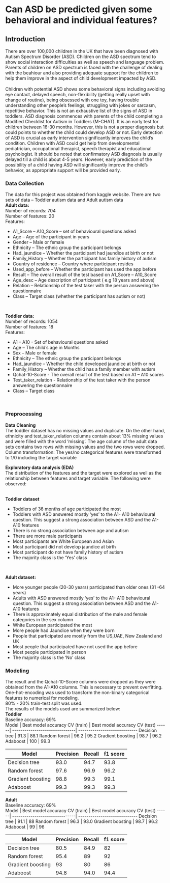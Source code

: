 # Can ASD be predicted given some behavioral and individual features?
## Introduction  
There are over 100,000 children in the UK that have been diagnosed with Autism Spectrum Disorder (ASD). Children on the ASD spectrum tend to show social interaction difficulties as well as speech and language problem.  Parents of children on ASD spectrum is faced with the challenge of dealing with the beahiour and also providing adequate support for the children to help them improve in the aspect of child development impacted by ASD.  
<br/>
Children with potential ASD shows some behavioral signs including avoiding eye contact, delayed speech, non-flexibility (getting really upset with change of routine), being obsessed with one toy, having trouble understanding other people’s feelings, struggling with jokes or sarcasm, repetitive behavior. This is not an exhaustive list of the signs of ASD in toddlers.
ASD diagnosis commences with parents of the child completing a Modified Checklist for Autism in Toddlers (M-CHAT). It is an early test for children between 16-30 months. However, this is not a proper diagnosis but could points to whether the child could develop ASD or not. Early detection of ASD is crucial as early intervention significantly improves the child’s condition. Children with ASD could get help from developmental pediatrician, occupational therapist, speech therapist and educational psychologist. It should be noted that confirmatory ASD diagnosis is usually delayed till a child is about 4-5 years. However, early prediction of the possibility of a child having ASD will significantly improve the child’s behavior, as appropriate support will be provided early.  
### Data Collection
The data for this project was obtained from kaggle website. There are two sets of data – Toddler autism data and Adult autism data  
**Adult data:**  
Number of records: 704  
Number of features: 20  
Features:  
* A1_Score – A10_Score – set of behavioural questions asked   
* Age – Age of the participant in years  
* Gender – Male or female  
* Ethnicity – The ethnic group the participant belongs  
* Had_jaundice – Whether the participant had jaundice at birth or not  
* Family_History – Whether the participant has family history of autism  
* Country of residence – Country where participant resides  
* Used_app_before – Whether the participant has used the app before  
* Result – The overall result of the test based on A1_Score – A10_Score  
* Age_desc – Age description of participant ( e.g 18 years and above)  
* Relation – Relationship of the test taker with the person answering the questionnaire  
* Class – Target class (whether the participant has autism or not)  
<br/>  

**Toddler data:**   
Number of records: 1054    
Number of features: 18   
Features:  
* A1 – A10 - Set of behavioural questions asked   
* Age – The child’s age in Months   
* Sex – Male or female  
* Ethnicity – The ethnic group the participant belongs  
* Had_jaundice – Whether the child developed jaundice at birth or not  
* Family_History – Whether the child has a family member with autism  
* Qchat-10-Score - The overall result of the test based on A1 – A10 scores  
* Test_taker_relation - Relationship of the test taker with the person answering the questionnaire  
* Class – Target class  
<br/>

### Preprocessing
**Data Cleaning**  
The toddler dataset has no missing values and duplicate. On the other hand, ethnicity and test_taker_relation columns contain about 13% missing values and were filled with the word ‘missing’. The age column of the adult data sets contains two rows with missing values and the two rows were dropped.   
Column transformation: The yes/no categorical features were transformed to 1/0 including the target variable
<br/>

**Exploratory data analysis (EDA)**    
The distribution of the features and the target were explored as well as the relationship between features and target variable. The following were observed:  
<br/>

**Toddler dataset**  
* Toddlers of 36 months of age participated the most   
* Toddlers with ASD answered mostly ‘yes’ to the A1- A10 behavioural question. This suggest a strong association between ASD and the A1-A10 features   
* There is no strong association between age and autism  
* There are more male participants  
* Most participants are White European and Asian  
* Most participant did not develop jaundice at birth  
* Most participant do not have family history of autism  
* The majority class is the ‘Yes’ class    
<br/>

**Adult dataset:**  
* More younger people (20-30 years) participated than older ones (31 -64 years)  
* Adults with ASD answered mostly ‘yes’ to the A1- A10 behavioural question. This suggest a strong association between ASD and the A1-A10 features  
* There is approximately equal distribution of the male and female categories in the sex column  
* White European participated the most  
* More people had Jaundice when they were born  
* People that participated are mostly from the US,UAE, New Zealand and UK  
* Most people that participated have not used the app before  
* Most people participated in person  
* The majority class is the ‘No’ class  
### Modeling  
The result and the Qchat-10-Score columns were dropped as they were obtained from the A1-A10 columns. This is necessary to prevent overfitting.  
One-hot-encoding was used to transform the non-binary categorical features to numerical for modeling.   
80% - 20% train-test split was used.  
The results of the models used are summarized below:  
**Toddler**  
Baseline accuracy: 69%  
Model | Best model accuracy CV (train) | Best model accuracy CV (test)
------| -------------------------------| -----------------------------
Decision tree |    91.3  |  88.1
Random forest |  96.2  |  95.2
Gradient boosting | 98.7  | 96.2
Adaboost | 100  | 99.3

Model | Precision | Recall | f1 score
------| ----------| -------| ---------
Decision tree | 93.0   | 94.7  |  93.8
Random forest |  97.6  |  96.9  |  96.2
Gradient boosting |  98.8  | 99.3 | 99.1
Adaboost |  99.3  |  99.3  |  99.3  

**Adult**  
Baseline accuracy: 69%  
Model | Best model accuracy CV (train) | Best model accuracy CV (test)
------| -------------------------------| -----------------------------
Decision tree |    91.1  |  88
Random forest |  96.3  |  93.0
Gradient boosting | 98.7  | 96.2
Adaboost | 99  | 96

Model | Precision | Recall | f1 score
------| ----------| -------| ---------
Decision tree | 80.5   | 84.9  |  82
Random forest |  95.4  |  89  |  92
Gradient boosting |  93  | 80 | 86
Adaboost |  94.8  |  94.0  |  94.4







